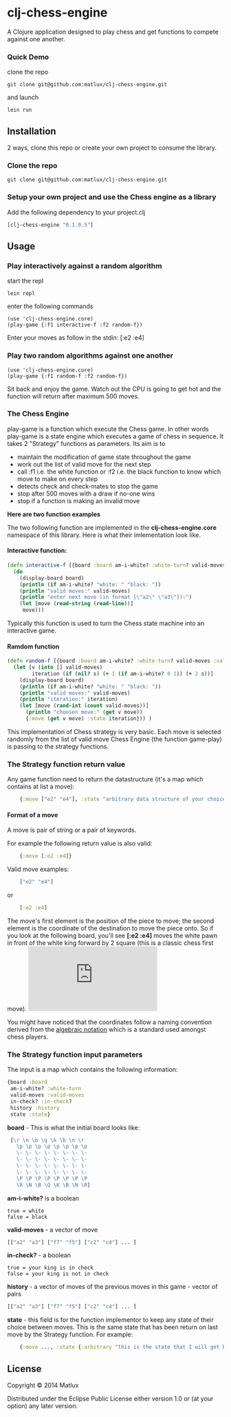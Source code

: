 # clj-chess-engine

A Clojure application designed to play chess and get functions to compete against one another.

### Quick Demo

clone the repo

    git clone git@github.com:matlux/clj-chess-engine.git

and launch

    lein run

## Installation

2 ways, clone this repo or create your own project to consume the library.

### Clone the repo

    git clone git@github.com:matlux/clj-chess-engine.git

### Setup your own project and use the Chess engine as a library

Add the following dependency to your project.clj

```clojure
[clj-chess-engine "0.1.0.5"]
```

## Usage

### Play interactively against a random algorithm

start the repl

    lein repl

enter the following commands

    (use 'clj-chess-engine.core)
    (play-game {:f1 interactive-f :f2 random-f})

Enter your moves as follow in the stdin:
    [:e2 :e4]

### Play two random algorithms against one another

    (use 'clj-chess-engine.core)
    (play-game {:f1 random-f :f2 random-f})

Sit back and enjoy the game. Watch out the CPU is going to get hot and the function will return after maximum 500 moves.

### The Chess Engine

play-game is a function which execute the Chess game. In other words play-game is a state engine which executes a game of chess in sequence. It takes 2 "Strategy" functions as parameters. Its aim is to

* maintain the modification of game state throughout the game
* work out the list of valid move for the next step
* call :f1 i.e. the white function or :f2 i.e. the black function to know which move to make on every step
* detects check and check-mates to stop the game
* stop after 500 moves with a draw if no-one wins
* stop if a function is making an invalid move

**Here are two function examples**

The two following function are implemented in the **clj-chess-engine.core** namespace of this library. Here is what their imlementation look like.

#### Interactive function:
```clojure
(defn interactive-f [{board :board am-i-white? :white-turn? valid-moves :valid-moves ic :in-check? h :history s :state}]
  (do
    (display-board board)
    (println (if am-i-white? "white: " "black: "))
    (println "valid moves:" valid-moves)
    (println "enter next move (in format [\"a2\" \"a3\"]):")
    (let [move (read-string (read-line))]
     move)))
```

Typically this function is used to turn the Chess state machine into an interactive game.

#### Ramdom function
```clojure
(defn random-f [{board :board am-i-white? :white-turn? valid-moves :valid-moves ic :in-check? h :history s :state}]
  (let [v (into [] valid-moves)
        iteration (if (nil? s) (+ 1 (if am-i-white? 0 1)) (+ 2 s))]
    (display-board board)
    (println (if am-i-white? "white: " "black: "))
    (println "valid moves:" valid-moves)
    (println "iteration:" iteration)
    (let [move (rand-int (count valid-moves))]
      (println "choosen move:" (get v move))
      {:move (get v move) :state iteration})) )
```

This implementation of Chess strategy is very basic. Each move is selected randomly from the list of valid move Chess Engine (the function game-play) is passing to the strategy functions.

### The Strategy function return value

Any game function need to return the datastructure (it's a map which contains at list a move):

```clojure
    {:move ["e2" "e4"], :state "arbitrary data structure of your choice and is optional"}
```

#### Format of a move

A move is pair of string or a pair of keywords.  

For example the following return value is also valid:

```clojure
    {:move [:e2 :e4]}
```

Valid move examples:
```clojure
    ["e2" "e4"]
```
or
```clojure
    [:e2 :e4]
```

The move's first element is the position of the piece to move; the second element is the coordinate of the destination to move the piece onto. So if you look at the following board, you'll see **[:e2 :e4]** moves the white pawn in front of the white king forward by 2 square (this is a classic chess first move).
![Chess Board with coordinates](http://www.eddins.net/steve/chess/ChessImager/ChessImager.php?fen=rnbqkbnr/pppppppp/8/8/8/8/PPPPPPPP/RNBQKBNR/&coordinates=on&nonsense=foobar.png&ust=1398625534794231) 

You might have noticed that the coordinates follow a naming convention derived from the [algebraic notation](http://en.wikipedia.org/wiki/Algebraic_notation_(chess)) which is a standard used amongst chess players.


### The Strategy function input parameters

The input is a map which contains the following information:
```clojure
{board :board
 am-i-white? :white-turn
 valid-moves :valid-moves
 in-check? :in-check?
 history :history
 state :state}
```

**board** - This is what the initial board looks like:

```clojure
 [\r \n \b \q \k \b \n \r
   \p \p \p \p \p \p \p \p
   \- \- \- \- \- \- \- \-
   \- \- \- \- \- \- \- \-
   \- \- \- \- \- \- \- \-
   \- \- \- \- \- \- \- \-
   \P \P \P \P \P \P \P \P
   \R \N \B \Q \K \B \N \R]
```

**am-i-white?** is a boolean

    true = white
    false = black

**valid-moves** - a vector of move

```clojure
[["a2" "a3"] ["f7" "f5"] ["c2" "c4"] ... ]
```

**in-check?** - a boolean

    true = your king is in check
    false = your king is not in check

**history** - a vector of moves of the previous moves in this game - vector of pairs

```clojure
[["a2" "a3"] ["f7" "f5"] ["c2" "c4"] ... ]
```

**state** - this field is for the function implementor to keep any state of their choice between moves. This is the same state that has been return on last move by the Strategy function. For example:
```clojure
    {:move ..., :state {:arbitrary "this is the state that I will get back to me on next move"}}
```

## License

Copyright © 2014 Matlux

Distributed under the Eclipse Public License either version 1.0 or (at
your option) any later version.
